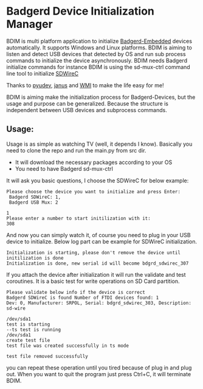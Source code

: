 # Badgerd Device Initialization Manager 

BDIM is multi platform application to initialize [Badgerd-Embedded](https://github.com/Badger-Embedded) devices automatically. It supports Windows and Linux platforms. BDIM is aiming to listen and detect USB devices that detected by OS and run sub process commands to initialize the device asynchronously. BDIM needs Badgerd initialize commands for instance BDIM is using the sd-mux-ctrl command line tool to initialize  [SDWireC](https://badgerd.nl/sdwirec/#quick-start)

Thanks to [pyudev](https://pyudev.readthedocs.io/en/latest/#documentation ), [janus](https://github.com/aio-libs/janus)  and [WMI](https://github.com/tjguk/wmi) to make the life easy for me! 

BDIM is aiming make the initialization process for Badgerd-Devices, but the usage and purpose can be generalized. Because the structure is independent between USB devices and subprocess commands. 

## Usage: 
Usage is as simple as watching TV (well, it depends I know). Basically you need to clone the repo and run the main.py from src dir. 
- It will download the necessary packages according to your OS
- You need to have Badgerd sd-mux-ctrl 

It will ask you basic questions, I choose the SDWireC for below example:
```
Please choose the device you want to initialize and press Enter:
 Badgerd SDWireC: 1,
 Badgerd USB Mux: 2

1
Please enter a number to start initilization with it: 
308
````

And now you can simply watch it, of course you need to plug in your USB device to initialize.  Below log part can be example for SDWireC initialization. 
```
Initialization is starting, please don't remove the device until initilization is done
Initialization is done, new serial id will become bdgrd_sdwirec_307
```
If you attach the device after initialization it will run the validate and test coroutines.  It is a basic test for write operations on SD Card partition. 
```
Please validate below info if the device is correct
Badgerd SDWireC is found Number of FTDI devices found: 1
Dev: 0, Manufacturer: SRPOL, Serial: bdgrd_sdwirec_303, Description: sd-wire

/dev/sda1
test is starting
--ts test is running
/dev/sda1
create test file
test file was created successfully in ts mode

test file removed successfully
```

you can repeat these operation until you tired because of plug in and plug out. When you want to quit the program just press Ctrl+C, it will terminate BDIM. 
